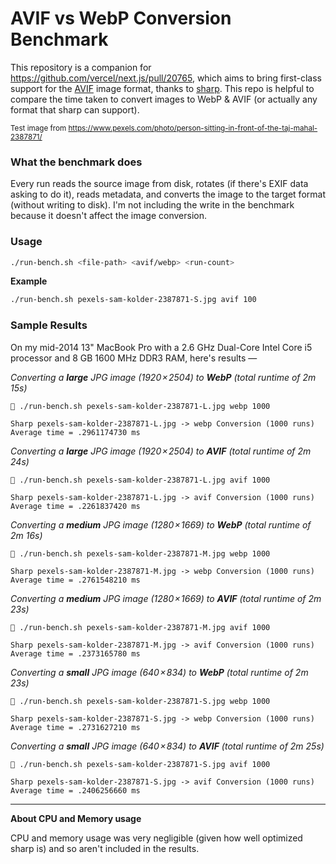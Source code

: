 # AVIF vs WebP Conversion Benchmark

This repository is a companion for https://github.com/vercel/next.js/pull/20765, which aims to bring first-class support for the [AVIF](https://jakearchibald.com/2020/avif-has-landed/) image format, thanks to [sharp](https://sharp.pixelplumbing.com/). This repo is helpful to compare the time taken to convert images to WebP & AVIF (or actually any format that sharp can support).

<small>Test image from https://www.pexels.com/photo/person-sitting-in-front-of-the-taj-mahal-2387871/</small>

### What the benchmark does

Every run reads the source image from disk, rotates (if there's EXIF data asking to do it), reads metadata, and converts the image to the target format (without writing to disk). I'm not including the write in the benchmark because it doesn't affect the image conversion.

### Usage

```bash
./run-bench.sh <file-path> <avif/webp> <run-count>
```

**Example**

```bash
./run-bench.sh pexels-sam-kolder-2387871-S.jpg avif 100
```

### Sample Results

On my mid-2014 13" MacBook Pro with a 2.6 GHz Dual-Core Intel Core i5 processor and 8 GB 1600 MHz DDR3 RAM, here's results —

_Converting a **large** JPG image (1920 × 2504) to **WebP** (total runtime of 2m 15s)_
```
 ./run-bench.sh pexels-sam-kolder-2387871-L.jpg webp 1000

Sharp pexels-sam-kolder-2387871-L.jpg -> webp Conversion (1000 runs)
Average time = .2961174730 ms
```

_Converting a **large** JPG image (1920 × 2504) to **AVIF** (total runtime of 2m 24s)_
```
 ./run-bench.sh pexels-sam-kolder-2387871-L.jpg avif 1000

Sharp pexels-sam-kolder-2387871-L.jpg -> avif Conversion (1000 runs)
Average time = .2261837420 ms
```

_Converting a **medium** JPG image (1280 × 1669) to **WebP** (total runtime of 2m 16s)_
```
 ./run-bench.sh pexels-sam-kolder-2387871-M.jpg webp 1000

Sharp pexels-sam-kolder-2387871-M.jpg -> webp Conversion (1000 runs)
Average time = .2761548210 ms
```

_Converting a **medium** JPG image (1280 × 1669) to **AVIF** (total runtime of 2m 23s)_
```
 ./run-bench.sh pexels-sam-kolder-2387871-M.jpg avif 1000

Sharp pexels-sam-kolder-2387871-M.jpg -> avif Conversion (1000 runs)
Average time = .2373165780 ms
```

_Converting a **small** JPG image (640 × 834) to **WebP** (total runtime of 2m 23s)_
```
 ./run-bench.sh pexels-sam-kolder-2387871-S.jpg webp 1000

Sharp pexels-sam-kolder-2387871-S.jpg -> webp Conversion (1000 runs)
Average time = .2731627210 ms
```

_Converting a **small** JPG image (640 × 834) to **AVIF** (total runtime of 2m 25s)_
```
 ./run-bench.sh pexels-sam-kolder-2387871-S.jpg avif 1000

Sharp pexels-sam-kolder-2387871-S.jpg -> avif Conversion (1000 runs)
Average time = .2406256660 ms
```

<hr/>

**About CPU and Memory usage**

CPU and memory usage was very negligible (given how well optimized sharp is) and so aren't included in the results.
